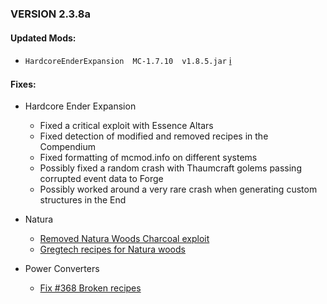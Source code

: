 ### VERSION 2.3.8a

#### Updated Mods:

* `HardcoreEnderExpansion  MC-1.7.10  v1.8.5.jar` [:information_source:](http://www.curse.com/mc-mods/minecraft/228015-hardcore-ender-expansion#t1:changes)

#### Fixes:

* Hardcore Ender Expansion
  * Fixed a critical exploit with Essence Altars
  * Fixed detection of modified and removed recipes in the Compendium
  * Fixed formatting of mcmod.info on different systems
  * Possibly fixed a random crash with Thaumcraft golems passing corrupted event data to Forge
  * Possibly worked around a very rare crash when generating custom structures in the End

* Natura
  * [Removed Natura Woods Charcoal exploit](https://github.com/Beyond-Reality/BeyondRealityModPack/commit/e084b2326bb2543a20585523cb0c27ca112c1261)
  * [Gregtech recipes for Natura woods](https://github.com/Beyond-Reality/BeyondRealityModPack/commit/d601a4bd083a707b529bcd09501ae381e1299199)

* Power Converters
  * [Fix #368 Broken recipes](https://github.com/Beyond-Reality/BeyondRealityModPack/issues/368)
